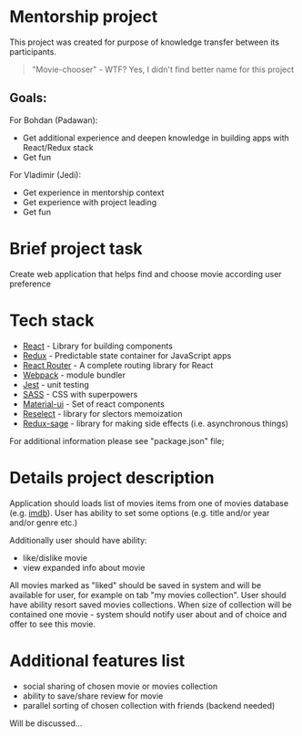# Mentorship project
This project was created for purpose of knowledge transfer between its participants.
> "Movie-chooser" - WTF? Yes, I didn't find better name for this project  

## Goals:
For Bohdan (Padawan):
* Get additional experience and deepen knowledge in building apps with React/Redux stack
* Get fun

For Vladimir (Jedi):
* Get experience in mentorship context
* Get experience with project leading
* Get fun

# Brief project task

Create web application that helps find and choose movie according user preference

# Tech stack

* [React](https://facebook.github.io/react/) - Library for building components
* [Redux](http://redux.js.org/docs/introduction/) - Predictable state container for JavaScript apps
* [React Router](https://github.com/ReactTraining/react-router) - A complete routing library for React
* [Webpack](https://webpack.js.org/) - module bundler
* [Jest](https://facebook.github.io/jest/) - unit testing
* [SASS](http://sass-lang.com/) - CSS with superpowers 
* [Material-ui](http://www.material-ui.com) - Set of react components
* [Reselect](https://github.com/reactjs/reselect) - library for slectors memoization
* [Redux-sage](https://github.com/redux-saga/redux-saga) - library for making side effects (i.e. asynchronous things)

For additional information please see "package.json" file;

# Details project description

Application should loads list of movies items from one of movies database (e.g. [imdb](http://www.omdbapi.com/)). User has
ability to set some options (e.g. title and/or year and/or genre etc.)  

Additionally user should have ability:
* like/dislike movie
* view expanded info about movie  

All movies marked as "liked" should be saved in system and will be available for user, for example 
on tab "my movies collection". 
User should have ability resort saved movies collections. When size of collection will be contained
one movie - system should notify user about and of choice and offer to see this movie.

# Additional features list

* social sharing of chosen movie or movies collection
* ability to save/share review for movie
* parallel sorting  of  chosen collection with friends (backend needed)

Will be discussed...
